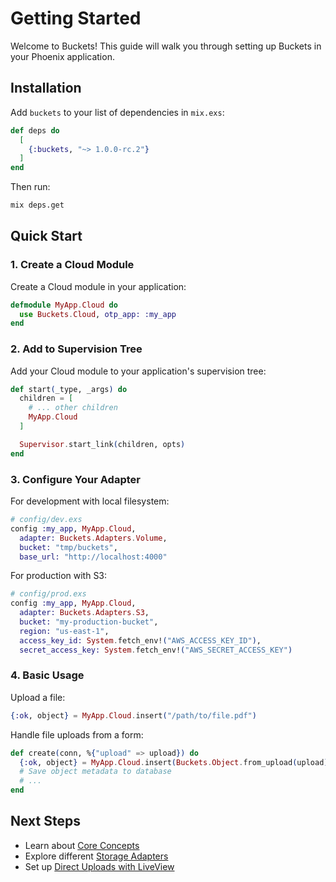 # Getting Started

Welcome to Buckets! This guide will walk you through setting up Buckets in your Phoenix application.

## Installation

Add `buckets` to your list of dependencies in `mix.exs`:

```elixir
def deps do
  [
    {:buckets, "~> 1.0.0-rc.2"}
  ]
end
```

Then run:

```bash
mix deps.get
```

## Quick Start

### 1. Create a Cloud Module

Create a Cloud module in your application:

```elixir
defmodule MyApp.Cloud do
  use Buckets.Cloud, otp_app: :my_app
end
```

### 2. Add to Supervision Tree

Add your Cloud module to your application's supervision tree:

```elixir
def start(_type, _args) do
  children = [
    # ... other children
    MyApp.Cloud
  ]

  Supervisor.start_link(children, opts)
end
```

### 3. Configure Your Adapter

For development with local filesystem:

```elixir
# config/dev.exs
config :my_app, MyApp.Cloud,
  adapter: Buckets.Adapters.Volume,
  bucket: "tmp/buckets",
  base_url: "http://localhost:4000"
```

For production with S3:

```elixir
# config/prod.exs
config :my_app, MyApp.Cloud,
  adapter: Buckets.Adapters.S3,
  bucket: "my-production-bucket",
  region: "us-east-1",
  access_key_id: System.fetch_env!("AWS_ACCESS_KEY_ID"),
  secret_access_key: System.fetch_env!("AWS_SECRET_ACCESS_KEY")
```

### 4. Basic Usage

Upload a file:

```elixir
{:ok, object} = MyApp.Cloud.insert("/path/to/file.pdf")
```

Handle file uploads from a form:

```elixir
def create(conn, %{"upload" => upload}) do
  {:ok, object} = MyApp.Cloud.insert(Buckets.Object.from_upload(upload))
  # Save object metadata to database
  # ...
end
```

## Next Steps

- Learn about [Core Concepts](core-concepts.html)
- Explore different [Storage Adapters](../adapters/volume-adapter.html)
- Set up [Direct Uploads with LiveView](../howtos/direct-uploads-liveview.html)